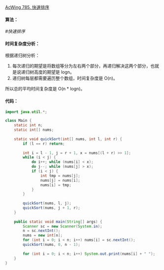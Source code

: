 [AcWing 785. 快速排序](https://www.acwing.com/problem/content/description/787/)

#### 算法：

*#快速排序*

#### 时间复杂度分析：

根据递归树分析：

1. 每次递归的期望是将数组等分为左右两个部分，再递归解决这两个部分，也就是说递归树高度的期望是 logn。
2. 递归树每层都需要遍历整个数组，时间复杂度是 O(n)。

所以总的平均时间复杂度是 O(n * logn)。

#### 代码：

```java
import java.util.*;

class Main {
    static int n;
    static int[] nums;
    
    static void quickSort(int[] nums, int l, int r) {
        if (l == r) return;
        
        int i = l - 1, j = r + 1, x = nums[(l + r) >> 1];
        while (i < j) {
            do i++; while (nums[i] < x);
            do j--; while (nums[j] > x);
            if (i < j) {
                int tmp = nums[j];
                nums[j] = nums[i];
                nums[i] = tmp;
            }
        }
        
        quickSort(nums, l, j);
        quickSort(nums, j + 1, r);
    }
    
    public static void main(String[] args) {
        Scanner sc = new Scanner(System.in);
        n = sc.nextInt();
        nums = new int[n];
        for (int i = 0; i < n; i++) nums[i] = sc.nextInt();
        quickSort(nums, 0, n - 1);
        
        for (int i = 0; i < n; i++) System.out.print(nums[i] + " ");
    }
}
```

